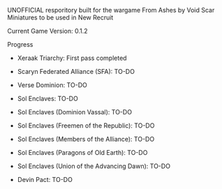UNOFFICIAL resporitory built for the wargame From Ashes by Void Scar Miniatures to be used in New Recruit

Current Game Version: 0.1.2

Progress

- Xeraak Triarchy: First pass completed

- Scaryn Federated Alliance (SFA): TO-DO
- Verse Dominion: TO-DO
- Sol Enclaves: TO-DO
- Sol Enclaves (Dominion Vassal): TO-DO
- Sol Enclaves (Freemen of the Republic): TO-DO
- Sol Enclaves (Members of the Alliance): TO-DO
- Sol Enclaves (Paragons of Old Earth): TO-DO
- Sol Enclaves (Union of the Advancing Dawn): TO-DO
- Devin Pact: TO-DO

